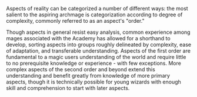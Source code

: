 Aspects of reality can be categorized a number of different ways: the most salient to the aspiring archmage is categorization according to degree of complexity, commonly referred to as an aspect's "order."

Though aspects in general resist easy analysis, common experience among mages associated with the Academy has allowed for a shorthand to develop, sorting aspects into groups roughly delineated by complexity, ease of adaptation, and transferable understanding. Aspects of the first order are fundamental to a magic users understanding of the world and require little to no prerequisite knowledge or experience - with few exceptions. More complex aspects of the second order and beyond extend this understanding and benefit greatly from knowledge of more primary aspects, though it is technically possible for young wizards with enough skill and comprehension to start with later aspects. 